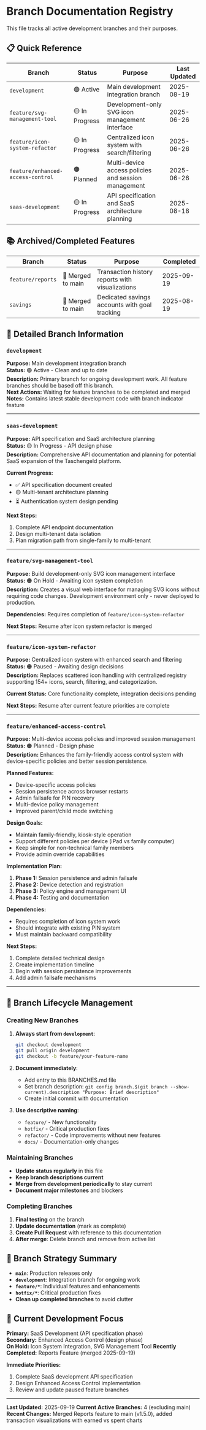 # Branch Documentation Registry

This file tracks all active development branches and their purposes.

## 📋 **Quick Reference**

| Branch                            | Status         | Purpose                                             | Last Updated |
| --------------------------------- | -------------- | --------------------------------------------------- | ------------ |
| `development`                     | 🟢 Active      | Main development integration branch                 | 2025-08-19   |
| `feature/svg-management-tool`     | 🟡 In Progress | Development-only SVG icon management interface      | 2025-06-26   |
| `feature/icon-system-refactor`    | 🟡 In Progress | Centralized icon system with search/filtering       | 2025-06-26   |
| `feature/enhanced-access-control` | 🟠 Planned     | Multi-device access policies and session management | 2025-06-26   |
| `saas-development`                | 🟡 In Progress | API specification and SaaS architecture planning    | 2025-08-18   |

## 📚 **Archived/Completed Features**

| Branch            | Status            | Purpose                                         | Completed  |
| ----------------- | ----------------- | ----------------------------------------------- | ---------- |
| `feature/reports` | 🎯 Merged to main | Transaction history reports with visualizations | 2025-09-19 |
| `savings`         | 🎯 Merged to main | Dedicated savings accounts with goal tracking   | 2025-08-19 |

## 📖 **Detailed Branch Information**

### `development`

**Purpose:** Main development integration branch  
**Status:** 🟢 Active - Clean and up to date  
**Description:** Primary branch for ongoing development work. All feature branches should be based off this branch.  
**Next Actions:** Waiting for feature branches to be completed and merged  
**Notes:** Contains latest stable development code with branch indicator feature

---

### `saas-development`

**Purpose:** API specification and SaaS architecture planning  
**Status:** 🟡 In Progress - API design phase  
**Description:** Comprehensive API documentation and planning for potential SaaS expansion of the Taschengeld platform.

**Current Progress:**

- ✅ API specification document created
- 🟡 Multi-tenant architecture planning
- ⏳ Authentication system design pending

**Next Steps:**

1. Complete API endpoint documentation
2. Design multi-tenant data isolation
3. Plan migration path from single-family to multi-tenant

---

### `feature/svg-management-tool`

**Purpose:** Build development-only SVG icon management interface  
**Status:** 🟠 On Hold - Awaiting icon system completion  
**Description:** Creates a visual web interface for managing SVG icons without requiring code changes. Development environment only - never deployed to production.

**Dependencies:** Requires completion of `feature/icon-system-refactor`

**Next Steps:** Resume after icon system refactor is merged

---

### `feature/icon-system-refactor`

**Purpose:** Centralized icon system with enhanced search and filtering  
**Status:** 🟠 Paused - Awaiting design decisions  
**Description:** Replaces scattered icon handling with centralized registry supporting 154+ icons, search, filtering, and categorization.

**Current Status:** Core functionality complete, integration decisions pending

**Next Steps:** Resume after current feature priorities are complete

---

### `feature/enhanced-access-control`

**Purpose:** Multi-device access policies and improved session management  
**Status:** 🟠 Planned - Design phase  
**Description:** Enhances the family-friendly access control system with device-specific policies and better session persistence.

**Planned Features:**

- Device-specific access policies
- Session persistence across browser restarts
- Admin failsafe for PIN recovery
- Multi-device policy management
- Improved parent/child mode switching

**Design Goals:**

- Maintain family-friendly, kiosk-style operation
- Support different policies per device (iPad vs family computer)
- Keep simple for non-technical family members
- Provide admin override capabilities

**Implementation Plan:**

1. **Phase 1:** Session persistence and admin failsafe
2. **Phase 2:** Device detection and registration
3. **Phase 3:** Policy engine and management UI
4. **Phase 4:** Testing and documentation

**Dependencies:**

- Requires completion of icon system work
- Should integrate with existing PIN system
- Must maintain backward compatibility

**Next Steps:**

1. Complete detailed technical design
2. Create implementation timeline
3. Begin with session persistence improvements
4. Add admin failsafe mechanisms

---

## 🔄 **Branch Lifecycle Management**

### **Creating New Branches**

1. **Always start from `development`**:

   ```bash
   git checkout development
   git pull origin development
   git checkout -b feature/your-feature-name
   ```

2. **Document immediately**:

   - Add entry to this BRANCHES.md file
   - Set branch description: `git config branch.$(git branch --show-current).description "Purpose: Brief description"`
   - Create initial commit with documentation

3. **Use descriptive naming**:
   - `feature/` - New functionality
   - `hotfix/` - Critical production fixes
   - `refactor/` - Code improvements without new features
   - `docs/` - Documentation-only changes

### **Maintaining Branches**

- **Update status regularly** in this file
- **Keep branch descriptions current**
- **Merge from development periodically** to stay current
- **Document major milestones** and blockers

### **Completing Branches**

1. **Final testing** on the branch
2. **Update documentation** (mark as complete)
3. **Create Pull Request** with reference to this documentation
4. **After merge**: Delete branch and remove from active list

## 🎯 **Branch Strategy Summary**

- **`main`**: Production releases only
- **`development`**: Integration branch for ongoing work
- **`feature/*`**: Individual features and enhancements
- **`hotfix/*`**: Critical production fixes
- **Clean up completed branches** to avoid clutter

## 📱 **Current Development Focus**

**Primary:** SaaS Development (API specification phase)  
**Secondary:** Enhanced Access Control (design phase)  
**On Hold:** Icon System Integration, SVG Management Tool
**Recently Completed:** Reports Feature (merged 2025-09-19)

**Immediate Priorities:**

1. Complete SaaS development API specification
2. Design Enhanced Access Control implementation
3. Review and update paused feature branches

---

**Last Updated:** 2025-09-19
**Current Active Branches:** 4 (excluding main)
**Recent Changes:** Merged Reports feature to main (v1.5.0), added transaction visualizations with earned vs spent charts
